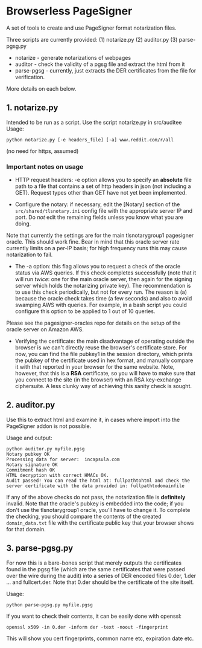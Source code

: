 # Browserless PageSigner #

A set of tools to create and use PageSigner format notarization files.

Three scripts are currently provided: (1) notarize.py (2) auditor.py (3) parse-pgsg.py

* notarize - generate notarizations of webpages 
* auditor - check the validity of a pgsg file and extract the html from it
* parse-pgsg - currently, just extracts the DER certificates from the file for verification.

More details on each below.

## 1. notarize.py ##

Intended to be run as a script.
Use the script notarize.py in src/auditee
Usage: 
```
python notarize.py [-e headers_file] [-a] www.reddit.com/r/all
``` 
(no need for https, assumed)

### Important notes on usage ###

* HTTP request headers: -e option allows you to specify an **absolute** file path to a file that
contains a set of http headers in json (not including a GET). Request types other than GET have not yet
been implemented.

* Configure the notary: if necessary, edit the \[Notary\] section of the `src/shared/tlsnotary.ini` config file with
the appropriate server IP and port. Do *not* edit the remaining fields unless you know what you are doing.

Note that currently the settings are for the main tlsnotarygroup1 pagesigner oracle. This should work fine.
Bear in mind that this oracle server rate currently limits on a per-IP basis; for high frequency runs this may cause notarization to fail.

* The -a option: this flag allows you to request a check of the oracle status via AWS queries.
If this check completes successfully (note that it will run *twice*: one for the main oracle server, then again for the signing server which holds the notarizing private key).
The recommendation is to use this check periodically, but not for every run. The reason is (a) because the oracle check takes time (a few seconds) 
and also to avoid swamping AWS with queries. For example, in a bash script you could configure this option to be applied to 1 out of 10 queries.

Please see the pagesigner-oracles repo for details on the setup of the oracle server on Amazon AWS.

* Verifying the certificate: the main disadvantage of operating outside the browser is we can't
directly reuse the browser's certificate store. For now, you can find the file pubkey1 in the
session directory, which prints the pubkey of the certificate used in hex format, and manually compare it
with that reported in your browser for the same website. Note, however, that this is a **RSA** certificate,
so you will have to make sure that you connect to the site (in the browser) with an RSA key-exchange ciphersuite.
A less clunky way of achieving this sanity check is sought.

## 2. auditor.py ##

Use this to extract html and examine it, in cases where import into the PageSigner addon is not possible.

Usage and output:

```
python auditor.py myfile.pgsg 
Notary pubkey OK
Processing data for server:  incapsula.com
Notary signature OK
Commitment hash OK
HTML decryption with correct HMACs OK.
Audit passed! You can read the html at: fullpathtohtml and check the server certificate with the data provided in: fullpathtodomainfile
```

If any of the above checks do not pass, the notarization file is **definitely** invalid.
Note that the oracle's pubkey is embedded into the code; if you don't use the tlsnotarygroup1 oracle, you'll have to change it.
To complete the checking, you should compare the contents of the created `domain_data.txt` file with the certificate public key that your browser shows for that domain.

## 3. parse-pgsg.py ##

For now this is a bare-bones script that merely outputs the certificates found in the pgsg file (which are the same
certificates that were passed over the wire during the audit) into a series of DER encoded files 0.der, 1.der ... and fullcert.der.
Note that 0.der should be the certificate of the site itself.

Usage:
```
python parse-pgsg.py myfile.pgsg
```

If you want to check their contents, it can be easily done with openssl:

```
openssl x509 -in 0.der -inform der -text -noout -fingerprint
```

This will show you cert fingerprints, common name etc, expiration date etc.
